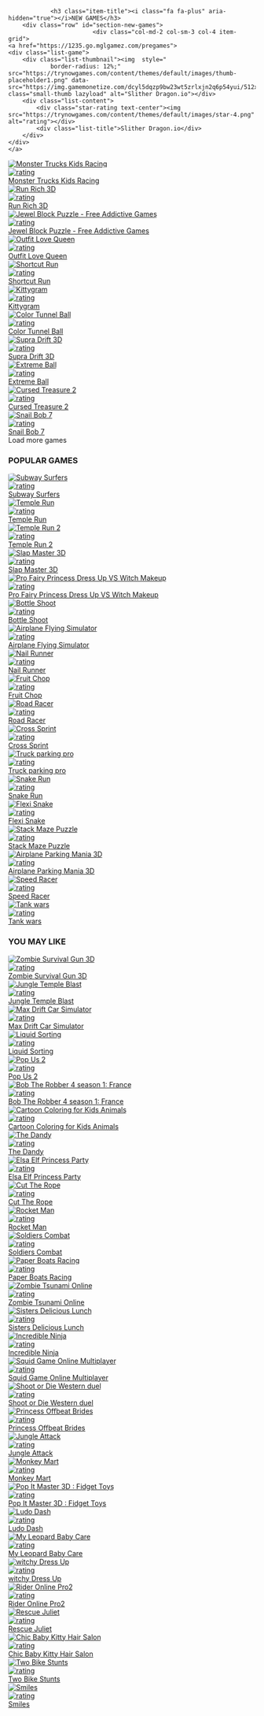 
<html lang="en" dir="ltr">
	<head>
        
         
       
<div class="container">
	<div class="game-container">
        
        

        
				<h3 class="item-title"><i class="fa fa-plus" aria-hidden="true"></i>NEW GAMES</h3>
		<div class="row" id="section-new-games">
							<div class="col-md-2 col-sm-3 col-4 item-grid">
	<a href="https://1235.go.mglgamez.com/pregames">
	<div class="list-game">
		<div class="list-thumbnail"><img  style="
                border-radius: 12%;" src="https://trynowgames.com/content/themes/default/images/thumb-placeholder1.png" data-src="https://img.gamemonetize.com/dcyl5dqzp9bw23wt5zrlxjn2q6p54yui/512x512.jpg" class="small-thumb lazyload" alt="Slither Dragon.io"></div>
		<div class="list-content">
			<div class="star-rating text-center"><img src="https://trynowgames.com/content/themes/default/images/star-4.png" alt="rating"></div>
			<div class="list-title">Slither Dragon.io</div>
		</div>
	</div>
	</a>
</div>							<div class="col-md-2 col-sm-3 col-4 item-grid">
	<a href="https://1235.go.mglgamez.com/pregames">
	<div class="list-game">
		<div class="list-thumbnail"><img  style="
                border-radius: 12%;" src="https://trynowgames.com/content/themes/default/images/thumb-placeholder1.png" data-src="https://img.gamemonetize.com/zvstq4ryhzz19wv10ru3v5ue1t0km31i/512x384.jpg" class="small-thumb lazyload" alt="Monster Trucks Kids Racing"></div>
		<div class="list-content">
			<div class="star-rating text-center"><img src="https://trynowgames.com/content/themes/default/images/star-4.png" alt="rating"></div>
			<div class="list-title">Monster Trucks Kids Racing</div>
		</div>
	</div>
	</a>
</div>							<div class="col-md-2 col-sm-3 col-4 item-grid">
	<a href="https://1235.go.mglgamez.com/pregames">
	<div class="list-game">
		<div class="list-thumbnail"><img  style="
                border-radius: 12%;" src="https://trynowgames.com/content/themes/default/images/thumb-placeholder1.png" data-src="https://img.gamemonetize.com/o8f0q0mx5cdcotsylxy00zltykhehk83/512x512.jpg" class="small-thumb lazyload" alt="Run Rich 3D"></div>
		<div class="list-content">
			<div class="star-rating text-center"><img src="https://trynowgames.com/content/themes/default/images/star-4.png" alt="rating"></div>
			<div class="list-title">Run Rich 3D</div>
		</div>
	</div>
	</a>
</div>							<div class="col-md-2 col-sm-3 col-4 item-grid">
	<a href="https://1235.go.mglgamez.com/pregames">
	<div class="list-game">
		<div class="list-thumbnail"><img  style="
                border-radius: 12%;" src="https://trynowgames.com/content/themes/default/images/thumb-placeholder1.png" data-src="https://img.gamemonetize.com/eag7l1be6ypfudnva02h4io0nj6853oj/512x512.jpg" class="small-thumb lazyload" alt="Jewel Block Puzzle - Free Addictive Games"></div>
		<div class="list-content">
			<div class="star-rating text-center"><img src="https://trynowgames.com/content/themes/default/images/star-4.png" alt="rating"></div>
			<div class="list-title">Jewel Block Puzzle - Free Addictive Games</div>
		</div>
	</div>
	</a>
</div>							<div class="col-md-2 col-sm-3 col-4 item-grid">
	<a href="https://1235.go.mglgamez.com/pregames">
	<div class="list-game">
		<div class="list-thumbnail"><img  style="
                border-radius: 12%;" src="https://trynowgames.com/content/themes/default/images/thumb-placeholder1.png" data-src="https://img.gamemonetize.com/ccs6vzer5tenmfy27vr7yepcr4t09yb1/512x512.jpg" class="small-thumb lazyload" alt="Outfit Love Queen"></div>
		<div class="list-content">
			<div class="star-rating text-center"><img src="https://trynowgames.com/content/themes/default/images/star-4.png" alt="rating"></div>
			<div class="list-title">Outfit Love Queen</div>
		</div>
	</div>
	</a>
</div>							<div class="col-md-2 col-sm-3 col-4 item-grid">
	<a href="https://1235.go.mglgamez.com/pregames">
	<div class="list-game">
		<div class="list-thumbnail"><img  style="
                border-radius: 12%;" src="https://trynowgames.com/content/themes/default/images/thumb-placeholder1.png" data-src="https://img.gamemonetize.com/naxo7r7gsx4kwbzacw4pcjgdi0vc06bn/512x384.jpg" class="small-thumb lazyload" alt="Shortcut Run"></div>
		<div class="list-content">
			<div class="star-rating text-center"><img src="https://trynowgames.com/content/themes/default/images/star-4.png" alt="rating"></div>
			<div class="list-title">Shortcut Run</div>
		</div>
	</div>
	</a>
</div>							<div class="col-md-2 col-sm-3 col-4 item-grid">
	<a href="https://1235.go.mglgamez.com/pregames">
	<div class="list-game">
		<div class="list-thumbnail"><img  style="
                border-radius: 12%;" src="https://trynowgames.com/content/themes/default/images/thumb-placeholder1.png" data-src="https://img.gamemonetize.com/wm43az3123kq2ecatqjuv3mmoddq1j6m/512x512.jpg" class="small-thumb lazyload" alt="Kittygram"></div>
		<div class="list-content">
			<div class="star-rating text-center"><img src="https://trynowgames.com/content/themes/default/images/star-4.png" alt="rating"></div>
			<div class="list-title">Kittygram</div>
		</div>
	</div>
	</a>
</div>							<div class="col-md-2 col-sm-3 col-4 item-grid">
	<a href="https://1235.go.mglgamez.com/pregames">
	<div class="list-game">
		<div class="list-thumbnail"><img  style="
                border-radius: 12%;" src="https://trynowgames.com/content/themes/default/images/thumb-placeholder1.png" data-src="https://trynowgames.com/thumbs/color-tunnel-ball-color-tunnel-ball-512x512_small.webp" class="small-thumb lazyload" alt="Color Tunnel Ball"></div>
		<div class="list-content">
			<div class="star-rating text-center"><img src="https://trynowgames.com/content/themes/default/images/star-4.png" alt="rating"></div>
			<div class="list-title">Color Tunnel Ball</div>
		</div>
	</div>
	</a>
</div>							<div class="col-md-2 col-sm-3 col-4 item-grid">
	<a href="https://1235.go.mglgamez.com/pregames">
	<div class="list-game">
		<div class="list-thumbnail"><img  style="
                border-radius: 12%;" src="https://trynowgames.com/content/themes/default/images/thumb-placeholder1.png" data-src="https://trynowgames.com/thumbs/supra-drift-3d-supra-drift-3d-512x512_small.webp" class="small-thumb lazyload" alt="Supra Drift 3D"></div>
		<div class="list-content">
			<div class="star-rating text-center"><img src="https://trynowgames.com/content/themes/default/images/star-3.png" alt="rating"></div>
			<div class="list-title">Supra Drift 3D</div>
		</div>
	</div>
	</a>
</div>							<div class="col-md-2 col-sm-3 col-4 item-grid">
	<a href="https://1235.go.mglgamez.com/pregames">
	<div class="list-game">
		<div class="list-thumbnail"><img  style="
                border-radius: 12%;" src="https://trynowgames.com/content/themes/default/images/thumb-placeholder1.png" data-src="https://trynowgames.com/thumbs/extreme-ball-extreme-ball-512x512_small.webp" class="small-thumb lazyload" alt="Extreme Ball"></div>
		<div class="list-content">
			<div class="star-rating text-center"><img src="https://trynowgames.com/content/themes/default/images/star-4.png" alt="rating"></div>
			<div class="list-title">Extreme Ball</div>
		</div>
	</div>
	</a>
</div>							<div class="col-md-2 col-sm-3 col-4 item-grid">
	<a href="https://1235.go.mglgamez.com/pregames">
	<div class="list-game">
		<div class="list-thumbnail"><img  style="
                border-radius: 12%;" src="https://trynowgames.com/content/themes/default/images/thumb-placeholder1.png" data-src="https://trynowgames.com/thumbs/cursed-treasure-2-cursed-treasure-2-512x512_small.webp" class="small-thumb lazyload" alt="Cursed Treasure 2"></div>
		<div class="list-content">
			<div class="star-rating text-center"><img src="https://trynowgames.com/content/themes/default/images/star-3.png" alt="rating"></div>
			<div class="list-title">Cursed Treasure 2</div>
		</div>
	</div>
	</a>
</div>							<div class="col-md-2 col-sm-3 col-4 item-grid">
	<a href="https://1235.go.mglgamez.com/pregames">
	<div class="list-game">
		<div class="list-thumbnail"><img  style="
                border-radius: 12%;" src="https://trynowgames.com/content/themes/default/images/thumb-placeholder1.png" data-src="https://trynowgames.com/thumbs/snail-bob-7-snail-bob-7-200622_small.webp" class="small-thumb lazyload" alt="Snail Bob 7"></div>
		<div class="list-content">
			<div class="star-rating text-center"><img src="https://trynowgames.com/content/themes/default/images/star-2.png" alt="rating"></div>
			<div class="list-title">Snail Bob 7</div>
		</div>
	</div>
	</a>
</div>					</div>
		<!-- Load more games -->
		<div class="load-more-games-wrapper">
			<!-- Template -->
			<div class="item-append-template" style="display: none;">
				<div class="col-md-2 col-sm-3 col-4 item-grid">
					<a href="https://trynowgames.com/game/{{slug}}">
					<div class="list-game">
						<div class="list-thumbnail"><img src="https://trynowgames.com/content/themes/default/images/thumb-placeholder1.png" data-src="{{thumbnail}}" class="small-thumb lazyload" alt="{{title}}"></div>
						<div class="list-content">
							<div class="star-rating text-center"><img src="https://trynowgames.com/content/themes/default/images/star-{{rating}}.png" alt="rating"></div>
							<div class="list-title">{{title}}</div>
						</div>
					</div>
					</a>
				</div>
			</div>
			<!-- The button -->
			<div class="btn btn-primary btn-load-more-games">
				Load more games <i class="fa fa-chevron-down" aria-hidden="true"></i>
			</div>
		</div>
		<h3 class="item-title"><i class="fa fa-certificate" aria-hidden="true"></i>POPULAR GAMES</h3>
		<div class="row">
							<div class="col-md-2 col-sm-3 col-4 item-grid">
	<a href="https://1235.go.mglgamez.com/pregames">
	<div class="list-game">
		<div class="list-thumbnail"><img  style="
                border-radius: 12%;" src="https://trynowgames.com/content/themes/default/images/thumb-placeholder1.png" data-src="https://img.gamemonetize.com/t98ouu7fy5oze8qrc0bh9295xsweb0ju/512x384.jpg" class="small-thumb lazyload" alt="Subway Surfers"></div>
		<div class="list-content">
			<div class="star-rating text-center"><img src="https://trynowgames.com/content/themes/default/images/star-4.png" alt="rating"></div>
			<div class="list-title">Subway Surfers</div>
		</div>
	</div>
	</a>
</div>							<div class="col-md-2 col-sm-3 col-4 item-grid">
	<a href="https://1235.go.mglgamez.com/pregames">
	<div class="list-game">
		<div class="list-thumbnail"><img  style="
                border-radius: 12%;" src="https://trynowgames.com/content/themes/default/images/thumb-placeholder1.png" data-src="https://trynowgames.com/thumbs/temple-runner-2-512x512.webp" class="small-thumb lazyload" alt="Temple Run"></div>
		<div class="list-content">
			<div class="star-rating text-center"><img src="https://trynowgames.com/content/themes/default/images/star-4.png" alt="rating"></div>
			<div class="list-title">Temple Run</div>
		</div>
	</div>
	</a>
</div>							<div class="col-md-2 col-sm-3 col-4 item-grid">
	<a href="https://1235.go.mglgamez.com/pregames">
	<div class="list-game">
		<div class="list-thumbnail"><img  style="
                border-radius: 12%;" src="https://trynowgames.com/content/themes/default/images/thumb-placeholder1.png" data-src="https://trynowgames.com/thumbs/temple-runner-512x384.webp" class="small-thumb lazyload" alt="Temple Run 2"></div>
		<div class="list-content">
			<div class="star-rating text-center"><img src="https://trynowgames.com/content/themes/default/images/star-4.png" alt="rating"></div>
			<div class="list-title">Temple Run 2</div>
		</div>
	</div>
	</a>
</div>							<div class="col-md-2 col-sm-3 col-4 item-grid">
	<a href="https://1235.go.mglgamez.com/pregames">
	<div class="list-game">
		<div class="list-thumbnail"><img  style="
                border-radius: 12%;" src="https://trynowgames.com/content/themes/default/images/thumb-placeholder1.png" data-src="https://trynowgames.com/thumbs/slap-master-3d-slap-master-3d-512x512_small.webp" class="small-thumb lazyload" alt="Slap Master 3D"></div>
		<div class="list-content">
			<div class="star-rating text-center"><img src="https://trynowgames.com/content/themes/default/images/star-4.png" alt="rating"></div>
			<div class="list-title">Slap Master 3D</div>
		</div>
	</div>
	</a>
</div>							<div class="col-md-2 col-sm-3 col-4 item-grid">
	<a href="https://1235.go.mglgamez.com/pregames">
	<div class="list-game">
		<div class="list-thumbnail"><img  style="
                border-radius: 12%;" src="https://trynowgames.com/content/themes/default/images/thumb-placeholder1.png" data-src="https://trynowgames.com/thumbs/pro-fairy-princess-dress-up-vs-witch-makeup-512x384.webp" class="small-thumb lazyload" alt="Pro Fairy Princess Dress Up VS Witch Makeup"></div>
		<div class="list-content">
			<div class="star-rating text-center"><img src="https://trynowgames.com/content/themes/default/images/star-4.png" alt="rating"></div>
			<div class="list-title">Pro Fairy Princess Dress Up VS Witch Makeup</div>
		</div>
	</div>
	</a>
</div>							<div class="col-md-2 col-sm-3 col-4 item-grid">
	<a href="https://1235.go.mglgamez.com/pregames">
	<div class="list-game">
		<div class="list-thumbnail"><img  style="
                border-radius: 12%;" src="https://trynowgames.com/content/themes/default/images/thumb-placeholder1.png" data-src="https://trynowgames.com/thumbs/bottle-shoot-512x384.webp" class="small-thumb lazyload" alt="Bottle Shoot"></div>
		<div class="list-content">
			<div class="star-rating text-center"><img src="https://trynowgames.com/content/themes/default/images/star-4.png" alt="rating"></div>
			<div class="list-title">Bottle Shoot</div>
		</div>
	</div>
	</a>
</div>							<div class="col-md-2 col-sm-3 col-4 item-grid">
	<a href="https://1235.go.mglgamez.com/pregames">
	<div class="list-game">
		<div class="list-thumbnail"><img  style="
                border-radius: 12%;" src="https://trynowgames.com/content/themes/default/images/thumb-placeholder1.png" data-src="https://trynowgames.com/thumbs/airplane-flying-simulator-512x512.webp" class="small-thumb lazyload" alt="Airplane Flying Simulator"></div>
		<div class="list-content">
			<div class="star-rating text-center"><img src="https://trynowgames.com/content/themes/default/images/star-4.png" alt="rating"></div>
			<div class="list-title">Airplane Flying Simulator</div>
		</div>
	</div>
	</a>
</div>							<div class="col-md-2 col-sm-3 col-4 item-grid">
	<a href="https://1235.go.mglgamez.com/pregames">
	<div class="list-game">
		<div class="list-thumbnail"><img  style="
                border-radius: 12%;" src="https://trynowgames.com/content/themes/default/images/thumb-placeholder1.png" data-src="https://trynowgames.com/thumbs/nail-runner-512x384.webp" class="small-thumb lazyload" alt="Nail Runner"></div>
		<div class="list-content">
			<div class="star-rating text-center"><img src="https://trynowgames.com/content/themes/default/images/star-4.png" alt="rating"></div>
			<div class="list-title">Nail Runner</div>
		</div>
	</div>
	</a>
</div>							<div class="col-md-2 col-sm-3 col-4 item-grid">
	<a href="https://1235.go.mglgamez.com/pregames">
	<div class="list-game">
		<div class="list-thumbnail"><img  style="
                border-radius: 12%;" src="https://trynowgames.com/content/themes/default/images/thumb-placeholder1.png" data-src="https://www.gamezop.com/_next/image?url=https%3A%2F%2Fstatic.gamezop.com%2FrkWfy2pXq0r%2Fm%2Fcover.jpg&w=1200&q=75" class="small-thumb lazyload" alt="Fruit Chop"></div>
		<div class="list-content">
			<div class="star-rating text-center"><img src="https://trynowgames.com/content/themes/default/images/star-4.png" alt="rating"></div>
			<div class="list-title">Fruit Chop</div>
		</div>
	</div>
	</a>
</div>							<div class="col-md-2 col-sm-3 col-4 item-grid">
	<a href="https://1235.go.mglgamez.com/pregames">
	<div class="list-game">
		<div class="list-thumbnail"><img  style="
                border-radius: 12%;" src="https://trynowgames.com/content/themes/default/images/thumb-placeholder1.png" data-src="https://trynowgames.com/thumbs/road-racer-thumb.webp" class="small-thumb lazyload" alt="Road Racer"></div>
		<div class="list-content">
			<div class="star-rating text-center"><img src="https://trynowgames.com/content/themes/default/images/star-4.png" alt="rating"></div>
			<div class="list-title">Road Racer</div>
		</div>
	</div>
	</a>
</div>							<div class="col-md-2 col-sm-3 col-4 item-grid">
	<a href="https://1235.go.mglgamez.com/pregames">
	<div class="list-game">
		<div class="list-thumbnail"><img  style="
                border-radius: 12%;" src="https://trynowgames.com/content/themes/default/images/thumb-placeholder1.png" data-src="https://trynowgames.com/thumbs/cross-sprint-512x512.webp" class="small-thumb lazyload" alt="Cross Sprint"></div>
		<div class="list-content">
			<div class="star-rating text-center"><img src="https://trynowgames.com/content/themes/default/images/star-4.png" alt="rating"></div>
			<div class="list-title">Cross Sprint</div>
		</div>
	</div>
	</a>
</div>							<div class="col-md-2 col-sm-3 col-4 item-grid">
	<a href="https://1235.go.mglgamez.com/pregames">
	<div class="list-game">
		<div class="list-thumbnail"><img  style="
                border-radius: 12%;" src="https://trynowgames.com/content/themes/default/images/thumb-placeholder1.png" data-src="https://trynowgames.com/thumbs/truck-parking-pro-thumb.webp" class="small-thumb lazyload" alt="Truck parking pro"></div>
		<div class="list-content">
			<div class="star-rating text-center"><img src="https://trynowgames.com/content/themes/default/images/star-4.png" alt="rating"></div>
			<div class="list-title">Truck parking pro</div>
		</div>
	</div>
	</a>
</div>							<div class="col-md-2 col-sm-3 col-4 item-grid">
	<a href="https://1235.go.mglgamez.com/pregames">
	<div class="list-game">
		<div class="list-thumbnail"><img  style="
                border-radius: 12%;" src="https://trynowgames.com/content/themes/default/images/thumb-placeholder1.png" data-src="https://trynowgames.com/thumbs/snake-run-512x512.webp" class="small-thumb lazyload" alt="Snake Run"></div>
		<div class="list-content">
			<div class="star-rating text-center"><img src="https://trynowgames.com/content/themes/default/images/star-4.png" alt="rating"></div>
			<div class="list-title">Snake Run</div>
		</div>
	</div>
	</a>
</div>							<div class="col-md-2 col-sm-3 col-4 item-grid">
	<a href="https://1235.go.mglgamez.com/pregames">
	<div class="list-game">
		<div class="list-thumbnail"><img  style="
                border-radius: 12%;" src="https://trynowgames.com/content/themes/default/images/thumb-placeholder1.png" data-src="https://www.gamezop.com/_next/image?url=https%3A%2F%2Fstatic.gamezop.com%2FSkQwnwnbK%2Fm%2Fcover.jpg&w=1080&q=75" class="small-thumb lazyload" alt="Flexi Snake"></div>
		<div class="list-content">
			<div class="star-rating text-center"><img src="https://trynowgames.com/content/themes/default/images/star-4.png" alt="rating"></div>
			<div class="list-title">Flexi Snake</div>
		</div>
	</div>
	</a>
</div>							<div class="col-md-2 col-sm-3 col-4 item-grid">
	<a href="https://1235.go.mglgamez.com/pregames">
	<div class="list-game">
		<div class="list-thumbnail"><img  style="
                border-radius: 12%;" src="https://trynowgames.com/content/themes/default/images/thumb-placeholder1.png" data-src="https://trynowgames.com/thumbs/stack-maze-puzzle-512x512.webp" class="small-thumb lazyload" alt="Stack Maze Puzzle"></div>
		<div class="list-content">
			<div class="star-rating text-center"><img src="https://trynowgames.com/content/themes/default/images/star-4.png" alt="rating"></div>
			<div class="list-title">Stack Maze Puzzle</div>
		</div>
	</div>
	</a>
</div>							<div class="col-md-2 col-sm-3 col-4 item-grid">
	<a href="https://1235.go.mglgamez.com/pregames">
	<div class="list-game">
		<div class="list-thumbnail"><img  style="
                border-radius: 12%;" src="https://trynowgames.com/content/themes/default/images/thumb-placeholder1.png" data-src="https://trynowgames.com/thumbs/airplane-parking-mania-3d-512x384.webp" class="small-thumb lazyload" alt="Airplane Parking Mania 3D"></div>
		<div class="list-content">
			<div class="star-rating text-center"><img src="https://trynowgames.com/content/themes/default/images/star-4.png" alt="rating"></div>
			<div class="list-title">Airplane Parking Mania 3D</div>
		</div>
	</div>
	</a>
</div>							<div class="col-md-2 col-sm-3 col-4 item-grid">
	<a href="https://1235.go.mglgamez.com/pregames">
	<div class="list-game">
		<div class="list-thumbnail"><img  style="
                border-radius: 12%;" src="https://trynowgames.com/content/themes/default/images/thumb-placeholder1.png" data-src="https://trynowgames.com/thumbs/speed-racer-thumb.webp" class="small-thumb lazyload" alt="Speed Racer"></div>
		<div class="list-content">
			<div class="star-rating text-center"><img src="https://trynowgames.com/content/themes/default/images/star-4.png" alt="rating"></div>
			<div class="list-title">Speed Racer</div>
		</div>
	</div>
	</a>
</div>							<div class="col-md-2 col-sm-3 col-4 item-grid">
	<a href="https://1235.go.mglgamez.com/pregames">
	<div class="list-game">
		<div class="list-thumbnail"><img  style="
                border-radius: 12%;" src="https://trynowgames.com/content/themes/default/images/thumb-placeholder1.png" data-src="https://trynowgames.com/thumbs/tank-wars--thumb.webp" class="small-thumb lazyload" alt="Tank wars"></div>
		<div class="list-content">
			<div class="star-rating text-center"><img src="https://trynowgames.com/content/themes/default/images/star-4.png" alt="rating"></div>
			<div class="list-title">Tank wars</div>
		</div>
	</div>
	</a>
</div>					</div>
		<h3 class="item-title"><i class="fa fa-gamepad" aria-hidden="true"></i>YOU MAY LIKE</h3>
		<div class="row">
							<div class="col-md-2 col-sm-3 col-4 item-grid">
	<a href="https://1235.go.mglgamez.com/pregames">
	<div class="list-game">
		<div class="list-thumbnail"><img  style="
                border-radius: 12%;" src="https://trynowgames.com/content/themes/default/images/thumb-placeholder1.png" data-src="https://trynowgames.com/thumbs/zombie-survival-gun-3d-512x384.webp" class="small-thumb lazyload" alt="Zombie Survival Gun 3D"></div>
		<div class="list-content">
			<div class="star-rating text-center"><img src="https://trynowgames.com/content/themes/default/images/star-4.png" alt="rating"></div>
			<div class="list-title">Zombie Survival Gun 3D</div>
		</div>
	</div>
	</a>
</div>							<div class="col-md-2 col-sm-3 col-4 item-grid">
	<a href="https://1235.go.mglgamez.com/pregames">
	<div class="list-game">
		<div class="list-thumbnail"><img  style="
                border-radius: 12%;" src="https://trynowgames.com/content/themes/default/images/thumb-placeholder1.png" data-src="https://trynowgames.com/thumbs/jungle-temple-blast-jungle-temple-blast-512x384_small.webp" class="small-thumb lazyload" alt="Jungle Temple Blast"></div>
		<div class="list-content">
			<div class="star-rating text-center"><img src="https://trynowgames.com/content/themes/default/images/star-3.png" alt="rating"></div>
			<div class="list-title">Jungle Temple Blast</div>
		</div>
	</div>
	</a>
</div>							<div class="col-md-2 col-sm-3 col-4 item-grid">
	<a href="https://1235.go.mglgamez.com/pregames">
	<div class="list-game">
		<div class="list-thumbnail"><img  style="
                border-radius: 12%;" src="https://trynowgames.com/content/themes/default/images/thumb-placeholder1.png" data-src="https://trynowgames.com/thumbs/max-drift-car-simulator-max-drift-car-simulator-202347_small.webp" class="small-thumb lazyload" alt="Max Drift Car Simulator"></div>
		<div class="list-content">
			<div class="star-rating text-center"><img src="https://trynowgames.com/content/themes/default/images/star-4.png" alt="rating"></div>
			<div class="list-title">Max Drift Car Simulator</div>
		</div>
	</div>
	</a>
</div>							<div class="col-md-2 col-sm-3 col-4 item-grid">
	<a href="https://1235.go.mglgamez.com/pregames">
	<div class="list-game">
		<div class="list-thumbnail"><img  style="
                border-radius: 12%;" src="https://trynowgames.com/content/themes/default/images/thumb-placeholder1.png" data-src="https://trynowgames.com/thumbs/liquid-sorting-512x384.webp" class="small-thumb lazyload" alt="Liquid Sorting"></div>
		<div class="list-content">
			<div class="star-rating text-center"><img src="https://trynowgames.com/content/themes/default/images/star-4.png" alt="rating"></div>
			<div class="list-title">Liquid Sorting</div>
		</div>
	</div>
	</a>
</div>							<div class="col-md-2 col-sm-3 col-4 item-grid">
	<a href="https://1235.go.mglgamez.com/pregames">
	<div class="list-game">
		<div class="list-thumbnail"><img  style="
                border-radius: 12%;" src="https://trynowgames.com/content/themes/default/images/thumb-placeholder1.png" data-src="https://trynowgames.com/thumbs/pop-us-2-512x384.webp" class="small-thumb lazyload" alt="Pop Us 2"></div>
		<div class="list-content">
			<div class="star-rating text-center"><img src="https://trynowgames.com/content/themes/default/images/star-4.png" alt="rating"></div>
			<div class="list-title">Pop Us 2</div>
		</div>
	</div>
	</a>
</div>							<div class="col-md-2 col-sm-3 col-4 item-grid">
	<a href="https://1235.go.mglgamez.com/pregames">
	<div class="list-game">
		<div class="list-thumbnail"><img  style="
                border-radius: 12%;" src="https://trynowgames.com/content/themes/default/images/thumb-placeholder1.png" data-src="https://trynowgames.com/thumbs/bob-the-robber-4-season-1--france-bob-the-robber-4-season-1--france-200420_small.webp" class="small-thumb lazyload" alt="Bob The Robber 4 season 1: France"></div>
		<div class="list-content">
			<div class="star-rating text-center"><img src="https://trynowgames.com/content/themes/default/images/star-3.png" alt="rating"></div>
			<div class="list-title">Bob The Robber 4 season 1: France</div>
		</div>
	</div>
	</a>
</div>							<div class="col-md-2 col-sm-3 col-4 item-grid">
	<a href="https://1235.go.mglgamez.com/pregames">
	<div class="list-game">
		<div class="list-thumbnail"><img  style="
                border-radius: 12%;" src="https://trynowgames.com/content/themes/default/images/thumb-placeholder1.png" data-src="https://trynowgames.com/thumbs/cartoon-coloring-for-kids-animals-cartoon-coloring-for-kids-animals-204202_small.webp" class="small-thumb lazyload" alt="Cartoon Coloring for Kids Animals"></div>
		<div class="list-content">
			<div class="star-rating text-center"><img src="https://trynowgames.com/content/themes/default/images/star-3.png" alt="rating"></div>
			<div class="list-title">Cartoon Coloring for Kids Animals</div>
		</div>
	</div>
	</a>
</div>							<div class="col-md-2 col-sm-3 col-4 item-grid">
	<a href="https://1235.go.mglgamez.com/pregames">
	<div class="list-game">
		<div class="list-thumbnail"><img  style="
                border-radius: 12%;" src="https://trynowgames.com/content/themes/default/images/thumb-placeholder1.png" data-src="https://trynowgames.com/thumbs/the-dandy-9935a28de913a56525a2a6f37fb4fec1.webp" class="small-thumb lazyload" alt="The Dandy"></div>
		<div class="list-content">
			<div class="star-rating text-center"><img src="https://trynowgames.com/content/themes/default/images/star-4.png" alt="rating"></div>
			<div class="list-title">The Dandy</div>
		</div>
	</div>
	</a>
</div>							<div class="col-md-2 col-sm-3 col-4 item-grid">
	<a href="https://1235.go.mglgamez.com/pregames">
	<div class="list-game">
		<div class="list-thumbnail"><img  style="
                border-radius: 12%;" src="https://trynowgames.com/content/themes/default/images/thumb-placeholder1.png" data-src="https://trynowgames.com/thumbs/elsa-elf-princess-party-elsa-elf-princess-party-9808_928792_small.webp" class="small-thumb lazyload" alt="Elsa Elf Princess Party"></div>
		<div class="list-content">
			<div class="star-rating text-center"><img src="https://trynowgames.com/content/themes/default/images/star-3.png" alt="rating"></div>
			<div class="list-title">Elsa Elf Princess Party</div>
		</div>
	</div>
	</a>
</div>							<div class="col-md-2 col-sm-3 col-4 item-grid">
	<a href="https://1235.go.mglgamez.com/pregames">
	<div class="list-game">
		<div class="list-thumbnail"><img  style="
                border-radius: 12%;" src="https://trynowgames.com/content/themes/default/images/thumb-placeholder1.png" data-src="https://games.assets.gamepix.com/40071/thumbnail/small.png" class="small-thumb lazyload" alt="Cut The Rope"></div>
		<div class="list-content">
			<div class="star-rating text-center"><img src="https://trynowgames.com/content/themes/default/images/star-3.png" alt="rating"></div>
			<div class="list-title">Cut The Rope</div>
		</div>
	</div>
	</a>
</div>							<div class="col-md-2 col-sm-3 col-4 item-grid">
	<a href="https://1235.go.mglgamez.com/pregames">
	<div class="list-game">
		<div class="list-thumbnail"><img  style="
                border-radius: 12%;" src="https://trynowgames.com/content/themes/default/images/thumb-placeholder1.png" data-src="https://jrmyunf6z.play.gamezop.com/_next/image?url=https%3A%2F%2Fstatic.gamezop.com%2FSyXuN7W1F%2Fm%2Fcover.jpg&w=1920&q=75" class="small-thumb lazyload" alt="Rocket Man"></div>
		<div class="list-content">
			<div class="star-rating text-center"><img src="https://trynowgames.com/content/themes/default/images/star-3.png" alt="rating"></div>
			<div class="list-title">Rocket Man</div>
		</div>
	</div>
	</a>
</div>							<div class="col-md-2 col-sm-3 col-4 item-grid">
	<a href="https://1235.go.mglgamez.com/pregames">
	<div class="list-game">
		<div class="list-thumbnail"><img  style="
                border-radius: 12%;" src="https://trynowgames.com/content/themes/default/images/thumb-placeholder1.png" data-src="https://trynowgames.com/thumbs/soldiers-combat-soldiers-combat-10240_419788_small.webp" class="small-thumb lazyload" alt="Soldiers Combat"></div>
		<div class="list-content">
			<div class="star-rating text-center"><img src="https://trynowgames.com/content/themes/default/images/star-5.png" alt="rating"></div>
			<div class="list-title">Soldiers Combat</div>
		</div>
	</div>
	</a>
</div>					</div>
		<div class="container">
    <div class="game-container">
        <div class="row" id="game-list">
                            <div class="col-md-2 col-sm-3 col-4 item-grid">
	<a href="https://1235.go.mglgamez.com/pregames">
	<div class="list-game">
		<div class="list-thumbnail"><img  style="
                border-radius: 12%;" src="https://trynowgames.com/content/themes/default/images/thumb-placeholder1.png" data-src="https://games.assets.gamepix.com/4R46N/thumbnail/medium.png" class="small-thumb lazyload" alt="Paper Boats Racing"></div>
		<div class="list-content">
			<div class="star-rating text-center"><img src="https://trynowgames.com/content/themes/default/images/star-0.png" alt="rating"></div>
			<div class="list-title">Paper Boats Racing</div>
		</div>
	</div>
	</a>
</div>                            <div class="col-md-2 col-sm-3 col-4 item-grid">
	<a href="https://1235.go.mglgamez.com/pregames">
	<div class="list-game">
		<div class="list-thumbnail"><img  style="
                border-radius: 12%;" src="https://trynowgames.com/content/themes/default/images/thumb-placeholder1.png" data-src="https://trynowgames.com/thumbs/zombie-tsunami-online-512x512.webp" class="small-thumb lazyload" alt="Zombie Tsunami Online"></div>
		<div class="list-content">
			<div class="star-rating text-center"><img src="https://trynowgames.com/content/themes/default/images/star-5.png" alt="rating"></div>
			<div class="list-title">Zombie Tsunami Online</div>
		</div>
	</div>
	</a>
</div>                            <div class="col-md-2 col-sm-3 col-4 item-grid">
	<a href="https://1235.go.mglgamez.com/pregames">
	<div class="list-game">
		<div class="list-thumbnail"><img  style="
                border-radius: 12%;" src="https://trynowgames.com/content/themes/default/images/thumb-placeholder1.png" data-src="https://trynowgames.com/thumbs/sisters-delicious-lunch-512x384.webp" class="small-thumb lazyload" alt="Sisters Delicious Lunch"></div>
		<div class="list-content">
			<div class="star-rating text-center"><img src="https://trynowgames.com/content/themes/default/images/star-5.png" alt="rating"></div>
			<div class="list-title">Sisters Delicious Lunch</div>
		</div>
	</div>
	</a>
</div>                            <div class="col-md-2 col-sm-3 col-4 item-grid">
	<a href="https://1235.go.mglgamez.com/pregames">
	<div class="list-game">
		<div class="list-thumbnail"><img  style="
                border-radius: 12%;" src="https://trynowgames.com/content/themes/default/images/thumb-placeholder1.png" data-src="https://trynowgames.com/thumbs/incredible-ninja-8c94a5ccc311180419297c5b58ee1b62.webp" class="small-thumb lazyload" alt="Incredible Ninja"></div>
		<div class="list-content">
			<div class="star-rating text-center"><img src="https://trynowgames.com/content/themes/default/images/star-4.png" alt="rating"></div>
			<div class="list-title">Incredible Ninja</div>
		</div>
	</div>
	</a>
</div>                            <div class="col-md-2 col-sm-3 col-4 item-grid">
	<a href="https://1235.go.mglgamez.com/pregames">
	<div class="list-game">
		<div class="list-thumbnail"><img  style="
                border-radius: 12%;" src="https://trynowgames.com/content/themes/default/images/thumb-placeholder1.png" data-src="https://trynowgames.com/thumbs/squid-game-online-multiplayer-512x384.webp" class="small-thumb lazyload" alt="Squid Game Online Multiplayer"></div>
		<div class="list-content">
			<div class="star-rating text-center"><img src="https://trynowgames.com/content/themes/default/images/star-4.png" alt="rating"></div>
			<div class="list-title">Squid Game Online Multiplayer</div>
		</div>
	</div>
	</a>
</div>                            <div class="col-md-2 col-sm-3 col-4 item-grid">
	<a href="https://1235.go.mglgamez.com/pregames">
	<div class="list-game">
		<div class="list-thumbnail"><img  style="
                border-radius: 12%;" src="https://trynowgames.com/content/themes/default/images/thumb-placeholder1.png" data-src="https://trynowgames.com/thumbs/shoot-or-die-western-duel-512x384.webp" class="small-thumb lazyload" alt="Shoot or Die Western duel"></div>
		<div class="list-content">
			<div class="star-rating text-center"><img src="https://trynowgames.com/content/themes/default/images/star-0.png" alt="rating"></div>
			<div class="list-title">Shoot or Die Western duel</div>
		</div>
	</div>
	</a>
</div>                            <div class="col-md-2 col-sm-3 col-4 item-grid">
	<a href="https://1235.go.mglgamez.com/pregames">
	<div class="list-game">
		<div class="list-thumbnail"><img  style="
                border-radius: 12%;" src="https://trynowgames.com/content/themes/default/images/thumb-placeholder1.png" data-src="https://trynowgames.com/thumbs/princess-offbeat-brides-princess-offbeat-brides-205312_529227_small.webp" class="small-thumb lazyload" alt="Princess Offbeat Brides"></div>
		<div class="list-content">
			<div class="star-rating text-center"><img src="https://trynowgames.com/content/themes/default/images/star-3.png" alt="rating"></div>
			<div class="list-title">Princess Offbeat Brides</div>
		</div>
	</div>
	</a>
</div>                            <div class="col-md-2 col-sm-3 col-4 item-grid">
	<a href="https://1235.go.mglgamez.com/pregames">
	<div class="list-game">
		<div class="list-thumbnail"><img  style="
                border-radius: 12%;" src="https://trynowgames.com/content/themes/default/images/thumb-placeholder1.png" data-src="https://trynowgames.com/thumbs/jungle-attack-512x384.webp" class="small-thumb lazyload" alt="Jungle Attack"></div>
		<div class="list-content">
			<div class="star-rating text-center"><img src="https://trynowgames.com/content/themes/default/images/star-0.png" alt="rating"></div>
			<div class="list-title">Jungle Attack</div>
		</div>
	</div>
	</a>
</div>                            <div class="col-md-2 col-sm-3 col-4 item-grid">
	<a href="https://1235.go.mglgamez.com/pregames">
	<div class="list-game">
		<div class="list-thumbnail"><img  style="
                border-radius: 12%;" src="https://trynowgames.com/content/themes/default/images/thumb-placeholder1.png" data-src="https://trynowgames.com/thumbs/monkey-mart-512x384.webp" class="small-thumb lazyload" alt="Monkey Mart"></div>
		<div class="list-content">
			<div class="star-rating text-center"><img src="https://trynowgames.com/content/themes/default/images/star-4.png" alt="rating"></div>
			<div class="list-title">Monkey Mart</div>
		</div>
	</div>
	</a>
</div>                            <div class="col-md-2 col-sm-3 col-4 item-grid">
	<a href="https://1235.go.mglgamez.com/pregames">
	<div class="list-game">
		<div class="list-thumbnail"><img  style="
                border-radius: 12%;" src="https://trynowgames.com/content/themes/default/images/thumb-placeholder1.png" data-src="https://trynowgames.com/thumbs/pop-it-master-3d---fidget-toys-512x384.webp" class="small-thumb lazyload" alt="Pop It Master 3D : Fidget Toys"></div>
		<div class="list-content">
			<div class="star-rating text-center"><img src="https://trynowgames.com/content/themes/default/images/star-3.png" alt="rating"></div>
			<div class="list-title">Pop It Master 3D : Fidget Toys</div>
		</div>
	</div>
	</a>
</div>                            <div class="col-md-2 col-sm-3 col-4 item-grid">
	<a href="https://1235.go.mglgamez.com/pregames">
	<div class="list-game">
		<div class="list-thumbnail"><img  style="
                border-radius: 12%;" src="https://trynowgames.com/content/themes/default/images/thumb-placeholder1.png" data-src="https://jrmyunf6z.play.gamezop.com/_next/image?url=https%3A%2F%2Fstatic.gamezop.com%2FSJRX12TXcRH%2Fm%2Fcover.jpg&w=1920&q=75" class="small-thumb lazyload" alt="Ludo Dash"></div>
		<div class="list-content">
			<div class="star-rating text-center"><img src="https://trynowgames.com/content/themes/default/images/star-4.png" alt="rating"></div>
			<div class="list-title">Ludo Dash</div>
		</div>
	</div>
	</a>
</div>                            <div class="col-md-2 col-sm-3 col-4 item-grid">
	<a href="https://1235.go.mglgamez.com/pregames">
	<div class="list-game">
		<div class="list-thumbnail"><img  style="
                border-radius: 12%;" src="https://trynowgames.com/content/themes/default/images/thumb-placeholder1.png" data-src="https://trynowgames.com/thumbs/my-leopard-baby-care-512x384.webp" class="small-thumb lazyload" alt="My Leopard Baby Care"></div>
		<div class="list-content">
			<div class="star-rating text-center"><img src="https://trynowgames.com/content/themes/default/images/star-2.png" alt="rating"></div>
			<div class="list-title">My Leopard Baby Care</div>
		</div>
	</div>
	</a>
</div>                            <div class="col-md-2 col-sm-3 col-4 item-grid">
	<a href="https://trynowgames.com/game/witchy-dress-up">
	<div class="list-game">
		<div class="list-thumbnail"><img  style="
                border-radius: 12%;" src="https://trynowgames.com/content/themes/default/images/thumb-placeholder1.png" data-src="https://trynowgames.com/thumbs/witchy-dress-up-512x384.webp" class="small-thumb lazyload" alt="witchy Dress Up"></div>
		<div class="list-content">
			<div class="star-rating text-center"><img src="https://trynowgames.com/content/themes/default/images/star-3.png" alt="rating"></div>
			<div class="list-title">witchy Dress Up</div>
		</div>
	</div>
	</a>
</div>                            <div class="col-md-2 col-sm-3 col-4 item-grid">
	<a href="https://1235.go.mglgamez.com/pregames">
	<div class="list-game">
		<div class="list-thumbnail"><img  style="
                border-radius: 12%;" src="https://trynowgames.com/content/themes/default/images/thumb-placeholder1.png" data-src="https://trynowgames.com/thumbs/rider-online-pro2-512x384.webp" class="small-thumb lazyload" alt="Rider Online Pro2"></div>
		<div class="list-content">
			<div class="star-rating text-center"><img src="https://trynowgames.com/content/themes/default/images/star-5.png" alt="rating"></div>
			<div class="list-title">Rider Online Pro2</div>
		</div>
	</div>
	</a>
</div>                            <div class="col-md-2 col-sm-3 col-4 item-grid">
	<a href="https://1235.go.mglgamez.com/pregames">
	<div class="list-game">
		<div class="list-thumbnail"><img  style="
                border-radius: 12%;" src="https://trynowgames.com/content/themes/default/images/thumb-placeholder1.png" data-src="https://jrmyunf6z.play.gamezop.com/_next/image?url=https%3A%2F%2Fstatic.gamezop.com%2F4ykgM_yzbcg%2Fm%2Fcover.jpg&w=1920&q=75" class="small-thumb lazyload" alt="Rescue Juliet"></div>
		<div class="list-content">
			<div class="star-rating text-center"><img src="https://trynowgames.com/content/themes/default/images/star-5.png" alt="rating"></div>
			<div class="list-title">Rescue Juliet</div>
		</div>
	</div>
	</a>
</div>                            <div class="col-md-2 col-sm-3 col-4 item-grid">
	<a href="https://1235.go.mglgamez.com/pregames">
	<div class="list-game">
		<div class="list-thumbnail"><img  style="
                border-radius: 12%;" src="https://trynowgames.com/content/themes/default/images/thumb-placeholder1.png" data-src="https://trynowgames.com/thumbs/chic-baby-kitty-hair-salon-512x384.webp" class="small-thumb lazyload" alt="Chic Baby Kitty Hair Salon"></div>
		<div class="list-content">
			<div class="star-rating text-center"><img src="https://trynowgames.com/content/themes/default/images/star-4.png" alt="rating"></div>
			<div class="list-title">Chic Baby Kitty Hair Salon</div>
		</div>
	</div>
	</a>
</div>                            <div class="col-md-2 col-sm-3 col-4 item-grid">
	<a href="https://1235.go.mglgamez.com/pregames">
	<div class="list-game">
		<div class="list-thumbnail"><img  style="
                border-radius: 12%;" src="https://trynowgames.com/content/themes/default/images/thumb-placeholder1.png" data-src="https://trynowgames.com/thumbs/two-bike-stunts-512x512.webp" class="small-thumb lazyload" alt="Two Bike Stunts"></div>
		<div class="list-content">
			<div class="star-rating text-center"><img src="https://trynowgames.com/content/themes/default/images/star-4.png" alt="rating"></div>
			<div class="list-title">Two Bike Stunts</div>
		</div>
	</div>
	</a>
</div>                            <div class="col-md-2 col-sm-3 col-4 item-grid">
	<a href="https://1235.go.mglgamez.com/pregames">
	<div class="list-game">
		<div class="list-thumbnail"><img  style="
                border-radius: 12%;" src="https://trynowgames.com/content/themes/default/images/thumb-placeholder1.png" data-src="https://trynowgames.com/thumbs/smiles-smiles-smiles_small.webp" class="small-thumb lazyload" alt="Smiles"></div>
		<div class="list-content">
			<div class="star-rating text-center"><img src="https://trynowgames.com/content/themes/default/images/star-5.png" alt="rating"></div>
			<div class="list-title">Smiles</div>
		</div>
	</div>
	</a>
</div>                    </div>
    </div>
</div>
</html>
